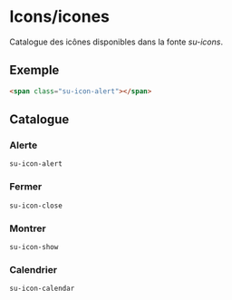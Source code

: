 # Icons/icones

Catalogue des icônes disponibles dans la fonte *su-icons*.


<!-- STORY -->

## Exemple
```html
<span class="su-icon-alert"></span>
```
<span class="su-icon-alert"></span>

## Catalogue


<div class="catalogue">
	<div class="icone">
		<h3>Alerte</h3>
		<code>su-icon-alert</code>
		<div style="font-size: 16px"><span class="su-icon-alert"></span></div>
		<div style="font-size: 32px"><span class="su-icon-alert"></span></div>
	</div>
	<div class="icone">
		<h3>Fermer</h3>
		<code>su-icon-close</code>
		<div style="font-size: 16px"><span class="su-icon-close"></span></div>
		<div style="font-size: 32px"><span class="su-icon-close"></span></div>
	</div>
	<div class="icone">
		<h3>Montrer</h3>
		<code>su-icon-show</code>
		<div style="font-size: 16px"><span class="su-icon-show"></span></div>
		<div style="font-size: 32px"><span class="su-icon-show"></span></div>
	</div>
	<div class="icone">
		<h3>Calendrier</h3>
		<code>su-icon-calendar</code>
		<div style="font-size: 16px"><span class="su-icon-calendar"></span></div>
		<div style="font-size: 32px"><span class="su-icon-calendar"></span></div>
	</div>
</div>
